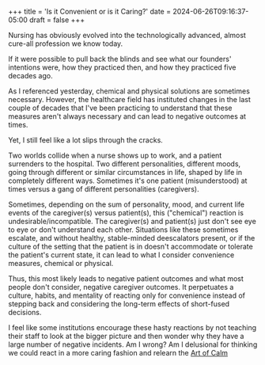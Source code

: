 +++
title = 'Is it Convenient or is it Caring?'
date = 2024-06-26T09:16:37-05:00
draft = false
+++

Nursing has obviously evolved into the technologically advanced, almost cure-all profession we know today.

If it were possible to pull back the blinds and see what our founders' intentions were, how they practiced then, and how they practiced five decades ago.

As I referenced yesterday, chemical and physical solutions are sometimes necessary. However, the healthcare field has instituted changes in the last couple of decades that I've been practicing to understand that these measures aren't always necessary and can lead to negative outcomes at times.

Yet, I still feel like a lot slips through the cracks.

Two worlds collide when a nurse shows up to work, and a patient surrenders to the hospital. Two different personalities, different moods, going through different or similar circumstances in life, shaped by life in completely different ways. Sometimes it's one patient (misunderstood) at times versus a gang of different personalities (caregivers).

Sometimes, depending on the sum of personality, mood, and current life events of the caregiver(s) versus patient(s), this ("chemical") reaction is undesirable/incompatible. The caregiver(s) and patient(s) just don't see eye to eye or don't understand each other. Situations like these sometimes escalate, and without healthy, stable-minded deescalators present, or if the culture of the setting that the patient is in doesn't accommodate or tolerate the patient's current state, it can lead to what I consider convenience measures, chemical or physical.

Thus, this most likely leads to negative patient outcomes and what most people don't consider, negative caregiver outcomes. It perpetuates a culture, habits, and mentality of reacting only for convenience instead of stepping back and considering the long-term effects of short-fused decisions.

I feel like some institutions encourage these hasty reactions by not teaching their staff to look at the bigger picture and then wonder why they have a large number of negative incidents. Am I wrong? Am I delusional for thinking we could react in a more caring fashion and relearn the [Art of Calm](http://localhost:1313/posts/artofcalm/)